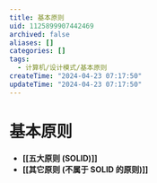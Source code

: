 ```yaml
---
title: 基本原则
uid: 1125899907442469
archived: false
aliases: []
categories: []
tags:
  - 计算机/设计模式/基本原则
createTime: "2024-04-23 07:17:50"
updateTime: "2024-04-23 07:17:50"
---
```


# 基本原则

- **[[五大原则 (SOLID)]]**
- **[[其它原则 (不属于 SOLID 的原则)]]**
